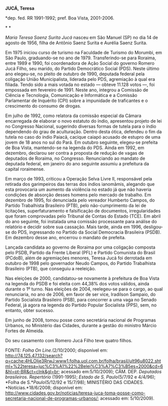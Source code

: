 **JUCÁ, Teresa**

\*dep. fed. RR 1991-1992; pref. Boa Vista, 2001-2006.

* *

*Maria Teresa Saenz Surita Jucá* nasceu em São Manuel (SP) no dia 14 de
agosto de 1956, filha de Antônio Saenz Surita e Aurélia Saenz Surita.

Em 1975 iniciou curso de turismo na Faculdade de Turismo do Morumbi, em
São Paulo, graduando-se no ano de 1979. Transferindo-se para Roraima,
entre 1989 e 1990, foi coordenadora de Ação Social do governo Romero
Jucá Filho, seu marido, do Partido Democrático Social (PDS). Neste
último ano elegeu-se, no pleito de outubro de 1990, deputada federal
pela coligação União Municipalista, liderada pelo PDS, agremiação à qual
era filiada. Tendo sido a mais votada no estado — obteve 11.128 votos —,
foi empossada em fevereiro de 1991. Neste ano, integrou a Comissão de
Ciência e Tecnologia, Comunicação e Informática e a Comissão Parlamentar
de Inquérito (CPI) sobre a impunidade de traficantes e o crescimento do
consumo de drogas.

Em julho de 1992, como relatora da comissão especial da Câmara
encarregada de elaborar o novo estatuto do índio, apresentou projeto de
lei no Congresso Nacional, sugerindo diversas formas de tutela para o
índio dependendo do grau de aculturação. Dentro desta ótica, defendeu o
fim da tutela no caso do índio Paiacã, cacique caiapó acusado de estupro
de uma jovem de 18 anos no sul do Pará. Em outubro seguinte, elegeu-se
prefeita de Boa Vista, mantendo-se na legenda do PDS. Ainda em 1992, em
dezembro, declarou ser contra a proposta de redução de vagas de
deputados de Roraima, no Congresso. Renunciando ao mandato de deputada
federal, em janeiro do ano seguinte assumiu a prefeitura da capital
roraimense.

Em março de 1993, criticou a Operação Selva Livre II, responsável pela
retirada dos garimpeiros das terras dos índios ianomâmis, alegando que
esta provocaria um aumento da violência no estado já que não haveria
condições de absorção desses homens pelo mercado de trabalho. Em
dezembro de 1995, foi denunciada pelo vereador Humberto Campos, do
Partido Trabalhista Brasileiro (PTB), pelo não-cumprimento da lei de
licitações, superfaturamento e falsificação de documentos,
irregularidades que foram comprovadas pelo Tribunal de Contas do Estado
(TCE). Em abril do ano seguinte, foi instalada uma comissão processante
para análise do relatório e decidir sobre sua cassação. Mais tarde,
ainda em 1996, desligou-se do PDS, ingressando no Partido da Social
Democracia Brasileira (PSDB). Em dezembro desse ano, encerrou o mandato
de prefeita.

Lançada candidata ao governo de Roraima por uma coligação composta pelo
PSDB, Partido da Frente Liberal (PFL) e Partido Comunista do Brasil
(PCdoB), além de agremiações menores, Teresa Jucá foi derrotada em
outubro de 1998 pelo governador Neudo Campos, do Partido Trabalhista
Brasileiro (PTB), que conseguiu a reeleição.

Nas eleições de 2000, candidatou-se novamente à prefeitura de Boa Vista
na legenda do PSDB e foi eleita com 44,38% dos votos válidos, ainda
durante o 1º turno. Nas eleições de 2004, reelegeu-se para o cargo, ao
qual renunciaria, no ano de 2006, em favor de ser vice, Iradilson
Sampaio, do Partido Socialista Brasileiro (PSB), para concorrer a uma
vaga no Senado Federal, já agora na legenda do Partido Popular
Socialista (PPS), sem, no entanto, obter sucesso.

Em junho de 2008, tomou posse como secretária nacional de Programas
Urbanos, no Ministério das Cidades, durante a gestão do ministro Márcio
Fortes de Almeida.

Do seu casamento com Romero Jucá Filho teve quatro filhos.

FONTE: *Folha On Line.*(2/10/2000; disponível em:
http://74.125.47.132/search?q=cache:4HLOIje3RrwJ:www1.folha.uol.com.br/folha/brasil/ult96u8022.shtml+%22teresa+juc%C3%A1%22%2Belei%C3%A7%C3%B5es+2000&cd=6&hl=pt-BR&ct=clnk&gl=br;
acessado em:5/10/2009); CÂM. DEP. *Deputados brasileiros. Repertório*
(1991-1995); *Estado de S. Paulo*(5/7/92 e 4/4/96); *Folha de
S.**Paulo*(5/12/92 e 15/7/98); MINISTÉRIO DAS CIDADES.
*Notícias.*18/6/2008; disponível em:
http://www.cidades.gov.br/noticias/teresa-juca-toma-posse-como-secretaria-nacional-de-programas-urbanos/;
acessado em: 5/10/2009).

 
